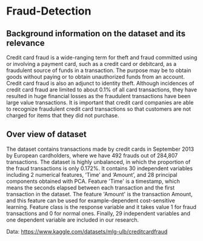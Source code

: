 # Fraud-Detection

## Background information on the dataset and its relevance

Credit card fraud is a wide-ranging term for theft and fraud committed using or involving a payment card, such as a credit card or debitcard, as a fraudulent source of funds in a transaction. The purpose may be to obtain goods without paying or to obtain unauthorized funds from an account. Credit card fraud is also an adjunct to identity theft. Although incidences of credit card fraud are limited to about 0.1% of all card transactions, they have resulted in huge financial losses as the fraudulent transactions have been large value transactions. It is important that credit card companies are able to recognize fraudulent credit card transactions so that customers are not charged for items that they did not purchase.

## Over view of dataset

The dataset contains transactions made by credit cards in September 2013 by European cardholders, where we have 492 frauds out of 284,807 transactions. The dataset is highly unbalanced, in which the proportion of the fraud transactions is only 0.172%. It contains 30 independent variables including 2 numerical features, ‘Time’ and ‘Amount’, and 28 principal components obtained with PCA. Feature 'Time' is a timestamp, which means the seconds elapsed between each transaction and the first transaction in the dataset. The feature 'Amount' is the transaction Amount, and this feature can be used for example-dependent cost-sensitive learning. Feature class is the response variable and it takes value 1 for fraud transactions and 0 for normal ones. Finally, 29 independent variables and one dependent variable are included in our research.

Data: https://www.kaggle.com/datasets/mlg-ulb/creditcardfraud
